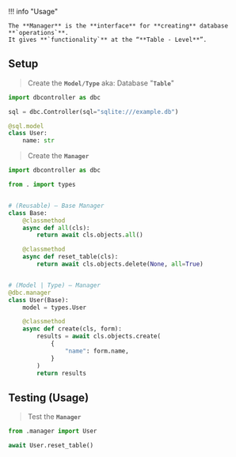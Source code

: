 !!! info "Usage"

    The **Manager** is the **interface** for **creating** database **`operations`**.
    It gives **`functionality`** at the “**Table - Level**”.

## Setup

> Create the **`Model/Type`** aka: Database "**`Table`**"

```python title="types.py"
import dbcontroller as dbc

sql = dbc.Controller(sql="sqlite:///example.db")

@sql.model
class User:
    name: str
```

> Create the **`Manager`**

```python title="manager.py"
import dbcontroller as dbc

from . import types


# (Reusable) — Base Manager
class Base:
    @classmethod
    async def all(cls):
        return await cls.objects.all()

    @classmethod
    async def reset_table(cls):
        return await cls.objects.delete(None, all=True)


# (Model | Type) — Manager
@dbc.manager
class User(Base):
    model = types.User

    @classmethod
    async def create(cls, form):
        results = await cls.objects.create(
            {
                "name": form.name,
            }
        )
        return results
```

## Testing (**Usage**)

> Test the **`Manager`**

```python title="example.py"
from .manager import User

await User.reset_table()
```
